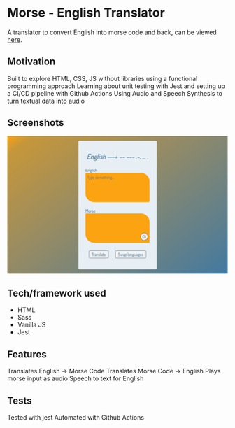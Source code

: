 # Morse - English Translator
A translator to convert English into morse code and back, can be viewed [here](https://agjordan.github.io/morse-translator/).

## Motivation
Built to explore HTML, CSS, JS without libraries using a functional programming approach
Learning about unit testing with Jest and setting up a CI/CD pipeline with Github Actions
Using Audio and Speech Synthesis to turn textual data into audio

## Screenshots
![translator](assets/images/translator.png)

## Tech/framework used
- HTML
- Sass
- Vanilla JS
- Jest

## Features
Translates English -> Morse Code
Translates Morse Code -> English
Plays morse input as audio
Speech to text for English

## Tests
Tested with jest
Automated with Github Actions
